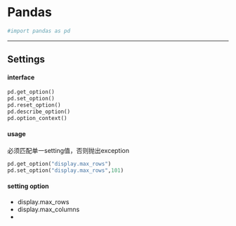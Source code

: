 # Pandas
```python
#import pandas as pd
```

---
## Settings

#### interface
```python
pd.get_option()
pd.set_option()
pd.reset_option()
pd.describe_option()
pd.option_context()
```

#### usage
必须匹配单一setting值，否则抛出exception
```python
pd.get_option("display.max_rows")
pd.set_option("display.max_rows",101)
```

#### setting option
* display.max_rows
* display.max_columns
* 